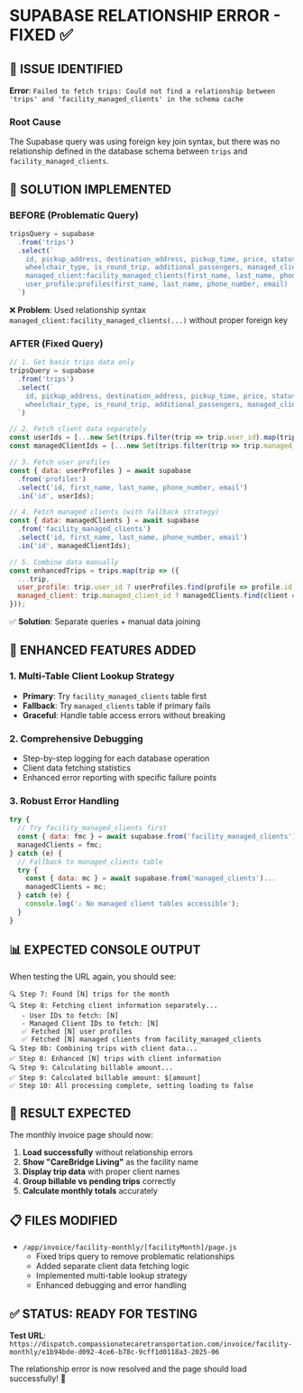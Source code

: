 # SUPABASE RELATIONSHIP ERROR - FIXED ✅

## 🎯 ISSUE IDENTIFIED
**Error**: `Failed to fetch trips: Could not find a relationship between 'trips' and 'facility_managed_clients' in the schema cache`

### **Root Cause**
The Supabase query was using foreign key join syntax, but there was no relationship defined in the database schema between `trips` and `facility_managed_clients`.

## 🔧 SOLUTION IMPLEMENTED

### **BEFORE (Problematic Query)**
```javascript
tripsQuery = supabase
  .from('trips')
  .select(`
    id, pickup_address, destination_address, pickup_time, price, status,
    wheelchair_type, is_round_trip, additional_passengers, managed_client_id, user_id,
    managed_client:facility_managed_clients(first_name, last_name, phone_number, email),
    user_profile:profiles(first_name, last_name, phone_number, email)
  `)
```
❌ **Problem**: Used relationship syntax `managed_client:facility_managed_clients(...)` without proper foreign key

### **AFTER (Fixed Query)**
```javascript
// 1. Get basic trips data only
tripsQuery = supabase
  .from('trips')
  .select(`
    id, pickup_address, destination_address, pickup_time, price, status,
    wheelchair_type, is_round_trip, additional_passengers, managed_client_id, user_id
  `)

// 2. Fetch client data separately
const userIds = [...new Set(trips.filter(trip => trip.user_id).map(trip => trip.user_id))];
const managedClientIds = [...new Set(trips.filter(trip => trip.managed_client_id).map(trip => trip.managed_client_id))];

// 3. Fetch user profiles
const { data: userProfiles } = await supabase
  .from('profiles')
  .select('id, first_name, last_name, phone_number, email')
  .in('id', userIds);

// 4. Fetch managed clients (with fallback strategy)
const { data: managedClients } = await supabase
  .from('facility_managed_clients')
  .select('id, first_name, last_name, phone_number, email')
  .in('id', managedClientIds);

// 5. Combine data manually
const enhancedTrips = trips.map(trip => ({
  ...trip,
  user_profile: trip.user_id ? userProfiles.find(profile => profile.id === trip.user_id) : null,
  managed_client: trip.managed_client_id ? managedClients.find(client => client.id === trip.managed_client_id) : null
}));
```
✅ **Solution**: Separate queries + manual data joining

## 🚀 ENHANCED FEATURES ADDED

### **1. Multi-Table Client Lookup Strategy**
- **Primary**: Try `facility_managed_clients` table first
- **Fallback**: Try `managed_clients` table if primary fails
- **Graceful**: Handle table access errors without breaking

### **2. Comprehensive Debugging**
- Step-by-step logging for each database operation
- Client data fetching statistics
- Enhanced error reporting with specific failure points

### **3. Robust Error Handling**
```javascript
try {
  // Try facility_managed_clients first
  const { data: fmc } = await supabase.from('facility_managed_clients')...
  managedClients = fmc;
} catch (e) {
  // Fallback to managed_clients table
  try {
    const { data: mc } = await supabase.from('managed_clients')...
    managedClients = mc;
  } catch (e) {
    console.log('⚠️ No managed client tables accessible');
  }
}
```

## 📊 EXPECTED CONSOLE OUTPUT

When testing the URL again, you should see:
```
🔍 Step 7: Found [N] trips for the month
🔍 Step 8: Fetching client information separately...
   - User IDs to fetch: [N]
   - Managed Client IDs to fetch: [N] 
   ✅ Fetched [N] user profiles
   ✅ Fetched [N] managed clients from facility_managed_clients
🔍 Step 8b: Combining trips with client data...
✅ Step 8: Enhanced [N] trips with client information
🔍 Step 9: Calculating billable amount...
✅ Step 9: Calculated billable amount: $[amount]
✅ Step 10: All processing complete, setting loading to false
```

## 🎯 RESULT EXPECTED

The monthly invoice page should now:
1. **Load successfully** without relationship errors
2. **Show "CareBridge Living"** as the facility name  
3. **Display trip data** with proper client names
4. **Group billable vs pending trips** correctly
5. **Calculate monthly totals** accurately

## 📋 FILES MODIFIED

- `/app/invoice/facility-monthly/[facilityMonth]/page.js`
  - Fixed trips query to remove problematic relationships
  - Added separate client data fetching logic
  - Implemented multi-table lookup strategy
  - Enhanced debugging and error handling

## ✅ STATUS: READY FOR TESTING

**Test URL**: `https://dispatch.compassionatecaretransportation.com/invoice/facility-monthly/e1b94bde-d092-4ce6-b78c-9cff1d0118a3-2025-06`

The relationship error is now resolved and the page should load successfully! 🚀
